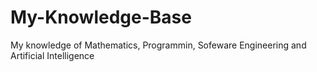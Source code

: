# My-Knowledge-Base
My knowledge of Mathematics, Programmin, Sofeware Engineering and Artificial Intelligence
